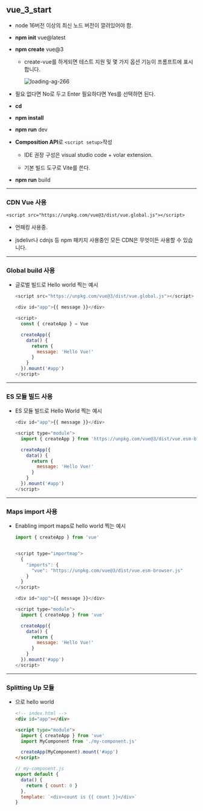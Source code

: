 ## vue_3_start

- node 16버전 이상의 최신 노드 버전이 깔려있어야 함.

- **npm init** vue@latest

- **npm create** vue@3
  
  - create-vue를 하게되면 테스트 지원 및 몇 가지 옵션 기능이 프롬프트에 표시합니다.
    
    ![loading-ag-266](C:\Users\gkwls\OneDrive\바탕%20화면\Study\today-we-learned\2023.05\image\create-vue-option.png)

- 필요 없다면 No로 두고 Enter 필요하다면 Yes를 선택하면 된다.

- **cd** <your-project-name>

- **npm install**

- **npm run** dev

- **Composition API**로 `<script setup>`작성
  
  - IDE 권장 구성은 visual studio code + volar extension.
  
  - 기본 빌드 도구로 Vite를 쓴다.

- **npm run** build

---

### CDN Vue 사용

```oscript
<script src="https://unpkg.com/vue@3/dist/vue.global.js"></script>
```

- 언패킹 사용중.

- jsdelivr나 cdnjs 등 npm 패키지 사용중인 모든 CDN은 무엇이든 사용할 수 있습니다.

---

### Global build 사용

- 글로벌 빌드로 Hello world 찍는 예시
  
  ```javascript
  <script src="https://unpkg.com/vue@3/dist/vue.global.js"></script>
  
  <div id="app">{{ message }}</div>
  
  <script>
    const { createApp } = Vue
  
    createApp({
      data() {
        return {
          message: 'Hello Vue!'
        }
      }
    }).mount('#app')
  </script>
  
  ```

---

### ES 모듈 빌드 사용

- ES 모듈 빌드로 Hello World 찍는 예시
  
  ```javascript
  <div id="app">{{ message }}</div>
  
  <script type="module">
    import { createApp } from 'https://unpkg.com/vue@3/dist/vue.esm-browser.js'
  
    createApp({
      data() {
        return {
          message: 'Hello Vue!'
        }
      }
    }).mount('#app')
  </script>
  
  ```

---

### Maps import 사용

- Enabling import maps로 hello world 찍는 예시
  
  ```javascript
  import { createApp } from 'vue'
  
  
  <script type="importmap">
    {
      "imports": {
        "vue": "https://unpkg.com/vue@3/dist/vue.esm-browser.js"
      }
    }
  </script>
  
  <div id="app">{{ message }}</div>
  
  <script type="module">
    import { createApp } from 'vue'
  
    createApp({
      data() {
        return {
          message: 'Hello Vue!'
        }
      }
    }).mount('#app')
  </script>
  ```

----

### Splitting Up 모듈

- 으로 hello world
  
  ```html
  <!-- index.html -->
  <div id="app"></div>
  
  <script type="module">
    import { createApp } from 'vue'
    import MyComponent from './my-component.js'
  
    createApp(MyComponent).mount('#app')
  </script>
  ```
  
  ```javascript
  // my-component.js
  export default {
    data() {
      return { count: 0 }
    },
    template: `<div>count is {{ count }}</div>`
  }
  ```
